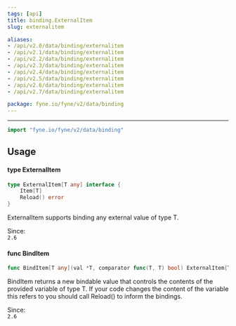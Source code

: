 ```yaml
---
tags: [api]
title: binding.ExternalItem
slug: externalitem

aliases:
- /api/v2.0/data/binding/externalitem
- /api/v2.1/data/binding/externalitem
- /api/v2.2/data/binding/externalitem
- /api/v2.3/data/binding/externalitem
- /api/v2.4/data/binding/externalitem
- /api/v2.5/data/binding/externalitem
- /api/v2.6/data/binding/externalitem
- /api/v2.7/data/binding/externalitem

package: fyne.io/fyne/v2/data/binding
---
```



---
```go
import "fyne.io/fyne/v2/data/binding"
```

## Usage

#### type ExternalItem

```go
type ExternalItem[T any] interface {
	Item[T]
	Reload() error
}
```

ExternalItem supports binding any external value of type T.


<div class="since">Since: <code>
2.6</code></div>

#### func  BindItem

```go
func BindItem[T any](val *T, comparator func(T, T) bool) ExternalItem[T]
```
BindItem returns a new bindable value that controls the contents of the provided variable of type T. If your code changes the content of the variable this refers to you should call Reload() to inform the bindings.


<div class="since">Since: <code>
2.6</code></div>
